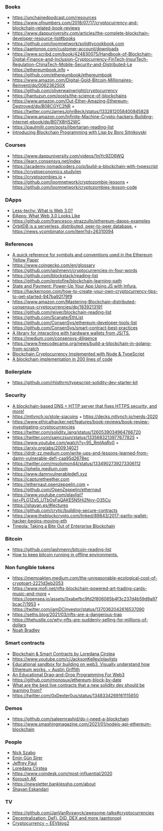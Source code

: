 ### Books

- https://unchainedpodcast.com/resources
- https://www.ofnumbers.com/2018/07/17/cryptocurrency-and-blockchain-related-book-reviews
- https://www.dappuniversity.com/articles/the-complete-blockchain-developer-resource-list#books
- https://github.com/loomnetwork/soliditycookbook.com
- https://aantonop.com/customer-account/downloads
- https://www.scribd.com/book/424830075/Handbook-of-Blockchain-Digital-Finance-and-Inclusion-Cryptocurrency-FinTech-InsurTech-Regulation-ChinaTech-Mobile-Security-and-Distributed-Le
- https://ethereumbook.info + https://github.com/ethereumbook/ethereumbook
- https://www.amazon.com/Digital-Gold-Bitcoin-Millionaires-Reinvent/dp/006236250X
- https://github.com/oliverwainwright/cryptocurrency
- https://hantuzun.com/posts/the-science-of-blockchains
- https://www.amazon.com/Out-Ether-Amazing-Ethereum-Destroyed/dp/B08CGYC2NR + https://twitter.com/JamesJohnBeck/status/1332812058400845828
- https://www.amazon.com/Infinite-Machine-Crypto-hackers-Building-Internet-ebook/dp/B07X8HS2WC
- https://paulmillr.com/posts/libertarian-reading-list
- [Introducing Blockchain Programming with Lisp by Boro Sitnikovski](https://leanpub.com/gibl)

### Courses

- https://www.dappuniversity.com/videos/1njYc9ZO6WQ
- https://learn.consensys.net/index
- https://academy.nomadcoders.co/p/build-a-blockchain-with-typescript
- https://cryptoeconomics.study/en
- https://cryptozombies.io + https://github.com/loomnetwork/cryptozombie-lessons + https://github.com/loomnetwork/cryptozombies-lesson-code

### DApps 

- [Less-techy: What is Web 3.0?](http://gavwood.com/web3lt.html)
- [ĐApps: What Web 3.0 Looks Like](http://gavwood.com/dappsweb3.html)
- https://github.com/francesco-strazzullo/ethereum-dapps-examples
- [OrbitDB is a serverless, distributed, peer-to-peer database.](https://orbitdb.org) + https://news.ycombinator.com/item?id=26310094

### References

- [A quick reference for symbols and conventions used in the Ethereum Yellow Paper](https://github.com/benjaminion/YellowPaper_CheatSheet)
- https://www.coingecko.com/en/glossary
- https://github.com/jashmenn/cryptocurrencies-in-four-words
- https://github.com/blockstack/reading-list
- https://github.com/protofire/blockchain-learning-path
- [State and Payment: Power-Up Your App Using JS with Infura.](https://mail.google.com/mail/u/0/#inbox/FMfcgxwHMjrrrtKtSvHRVtLzFGlpqBzn)
- https://hackernoon.com/how-to-create-your-own-cryptocurrency-tips-to-get-started-947ba92f79f9
- https://www.amazon.com/Mastering-Blockchain-distributed-consensus-cryptocurrencies/dp/1839213191
- https://github.com/reiver/blockchain-reading-list
- https://github.com/Scanate/EthList
- https://github.com/ConsenSys/ethereum-developer-tools-list
- https://github.com/ConsenSys/smart-contract-best-practices
- [A library for interacting with hardware wallets from JS/TS.](https://github.com/shapeshift/hdwallet)
- https://medium.com/consensys-diligence
- https://www.freecodecamp.org/news/build-a-blockchain-in-golang-from-scratch
- [Blockchain Cryptocurrency Implemented with Node & TypeScript](https://github.com/fireship-io/node-blockchain)
- [A blockchain implementation in 200 lines of code](https://github.com/lhartikk/naivechain)

### Boilerplate

- https://github.com/rhlsthrm/typescript-solidity-dev-starter-kit

### Security

- [A blockchain-based DNS + HTTP server that fixes HTTPS security, and more!](https://github.com/okTurtles/dnschain)
- https://mtlynch.io/stole-siacoins + https://decks.mtlynch.io/nerds-2020
- https://www.ethicalhacker.net/features/book-reviews/book-review-investigating-cryptocurrencies
- https://twitter.com/solidity_lang/status/1260539034964766720
- https://twitter.com/samczsun/status/1335683213977677825 + https://www.youtube.com/watch?v=95_RmIAqRy0 + https://arxiv.org/abs/2009.14021
- https://drdr-zz.medium.com/write-ups-and-lessons-learned-from-damn-vulnerable-defi-caa95d2678ec
- https://twitter.com/msolomon44/status/1334902739273306112
- https://iphelix.medium.com
- https://www.damnvulnerabledefi.xyz
- https://capturetheether.com
- https://ethernaut.openzeppelin.com + https://github.com/OpenZeppelin/ethernaut
- https://www.youtube.com/playlist?list=PLG1Zq5_UTbOxFaQAKE5N5Hi2Nvv-O35Cu
- https://shayan.es/#lectures
- https://github.com/crytic/building-secure-contracts
- https://www.theblockcrypto.com/linked/89843/2017-parity-wallet-hacker-begins-moving-eth
- [Tineola: Taking a Bite Out of Enterprise Blockchain](https://github.com/tineola/tineola)


### Bitcoin

- https://github.com/jashmenn/bitcoin-reading-list
- [How to keep bitcoin running in offline environments.](https://twitter.com/nwoodfine/status/1214238101796638721)

### Non fungible tokens

- https://memoakten.medium.com/the-unreasonable-ecological-cost-of-cryptoart-2221d3eb2053
- https://www.mofi.net/nfts-blockchain-powered-art-trading-cards-music-and-more + https://opensea.io/assets/0xabefbc9fd2f806065b4f3c237d4b59d9a97bcac7/1953 + https://twitter.com/iamDCinvestor/status/1370362042616537090
- https://seths.blog/2021/03/nfts-are-a-dangerous-trap
- https://thehustle.co/why-nfts-are-suddenly-selling-for-millions-of-dollars
- [Noah Bradley](https://rarible.com/thesinofman)

### Smart contracts

- [Blockchain & Smart Contracts by Loredana Cirstea](https://www.youtube.com/playlist?list=PL323JufuD9JDCW5Nl2gM8fCDm8Om3lsLA)
- https://www.youtube.com/c/JacksonKelley/playlists
- [Educational sandbox for building on web3. Visually understand how Ethereum works. ~ Austin Griffith](https://www.youtube.com/playlist?list=PLJz1HruEnenCXH7KW7wBCEBnBLOVkiqIi)
- [An Educational Drag-and-Drop Programming For Web3](https://eth.build)
- https://github.com/monosux/ethereum-block-by-date
- [What are the best live contracts  that a new solidity dev should be learning from?](https://twitter.com/musatheredguard/status/1340344406260535296)
- https://twitter.com/0xDexter0us/status/1348334269161115650

### Demos

- https://github.com/saleemrashid/do-i-need-a-blockchain
- https://www.smashingmagazine.com/2021/01/nodejs-api-ethereum-blockchain

### People

- [Nick Szabo](http://unenumerated.blogspot.com)
- [Emin Gün Sirer](https://hackingdistributed.com)
- [Jeffrey Paul](https://sneak.berlin/20190521/writing-is-hard-for-me)
- [Loredana Cirstea](https://twitter.com/lorecirstea)
- https://www.coindesk.com/most-influential/2020
- [Koroush AK](https://koroushak.substack.com/about)
- https://newsletter.banklesshq.com/about
- [Shayan Eskandari](https://medium.com/@sbetamc)

### TV

- https://github.com/JanVanRyswyck/awesome-talks#cryptocurrencies
- [Decentralization: DeFi, DID, DEX and more (aantonop)](https://www.youtube.com/playlist?list=PLPQwGV1aLnTsWvo0ieJLN-UINWUjr10a7)
- [Cryptocurrency ~  EEVblog2](https://www.youtube.com/playlist?list=PL24OiKqd2iN-OmtJC-r71geFQggMFXTFp)

